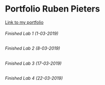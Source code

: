 # Portfolio Ruben Pieters

[Link to my portfolio](https://github.com/ApacheHelikopter/2imd-webtech3-portfolio.git)

###### Finished Lab 1 (1-03-2019)

###### Finished Lab 2 (8-03-2019)

###### Finished Lab 3 (17-03-2019)

###### Finished Lab 4 (22-03-2019)
